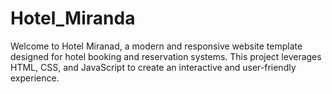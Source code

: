 # Hotel_Miranda
Welcome to Hotel Miranad, a modern and responsive website template designed for hotel booking and reservation systems. This project leverages HTML, CSS, and JavaScript to create an interactive and user-friendly experience.
